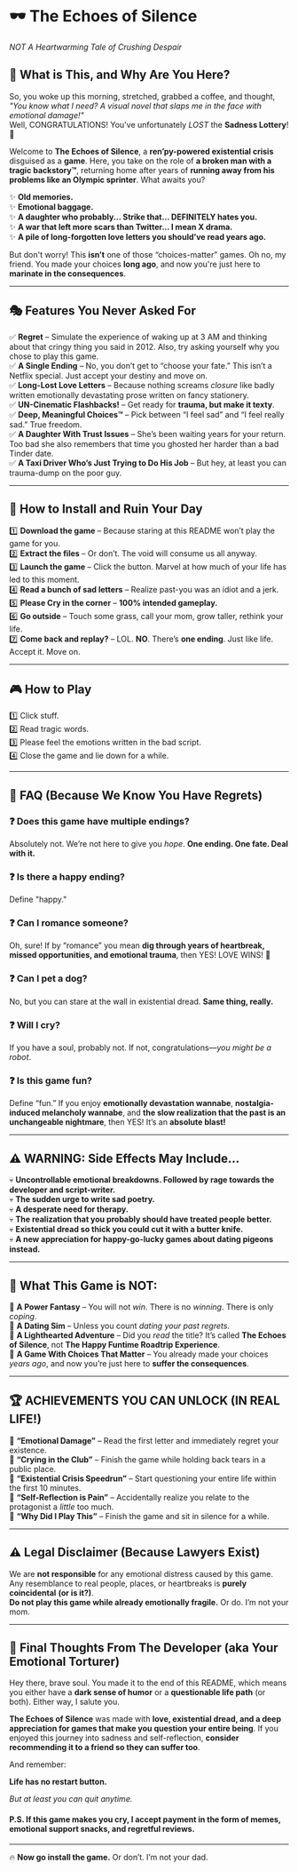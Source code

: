 # 🕶️ The Echoes of Silence  
*NOT A Heartwarming Tale of Crushing Despair*  

## 🤡 What is This, and Why Are You Here?  
So, you woke up this morning, stretched, grabbed a coffee, and thought,  
*"You know what I need? A visual novel that slaps me in the face with emotional damage!"*  
Well, CONGRATULATIONS! You've unfortunately *LOST* the **Sadness Lottery**! 🎉  

Welcome to **The Echoes of Silence**, a **ren’py-powered existential crisis** disguised as a **game**. Here, you take on the role of **a broken man with a tragic backstory™**, returning home after years of **running away from his problems like an Olympic sprinter**. What awaits you?  

✨ **Old memories.**  
✨ **Emotional baggage.**  
✨ **A daughter who probably... Strike that... DEFINITELY hates you.**  
✨ **A war that left more scars than Twitter... I mean X drama.**  
✨ **A pile of long-forgotten love letters you should’ve read years ago.**  

But don't worry! This **isn’t** one of those “choices-matter” games. Oh no, my friend. You made your choices **long ago**, and now you're just here to **marinate in the consequences**.  

---

## 🎭 Features You Never Asked For  

✅ **Regret** – Simulate the experience of waking up at 3 AM and thinking about that cringy thing you said in 2012. Also, try asking yourself why you chose to play this game.  
✅ **A Single Ending** – No, you don’t get to “choose your fate.” This isn’t a Netflix special. Just accept your destiny and move on.  
✅ **Long-Lost Love Letters** – Because nothing screams *closure* like badly written emotionally devastating prose written on fancy stationery.  
✅ **UN-Cinematic Flashbacks!** – Get ready for **trauma, but make it texty**.  
✅ **Deep, Meaningful Choices™** – Pick between “I feel sad” and “I feel really sad.” True freedom.  
✅ **A Daughter With Trust Issues** – She’s been waiting years for your return. Too bad she also remembers that time you ghosted her harder than a bad Tinder date.  
✅ **A Taxi Driver Who’s Just Trying to Do His Job** – But hey, at least you can trauma-dump on the poor guy.  

---

## 🚀 How to Install and Ruin Your Day  
1️⃣ **Download the game** – Because staring at this README won’t play the game for you.  
2️⃣ **Extract the files** – Or don’t. The void will consume us all anyway.  
3️⃣ **Launch the game** – Click the button. Marvel at how much of your life has led to this moment.  
4️⃣ **Read a bunch of sad letters** – Realize past-you was an idiot and a jerk.  
5️⃣ **Please Cry in the corner** – **100% intended gameplay.**   
6️⃣ **Go outside** – Touch some grass, call your mom, grow taller, rethink your life.  
7️⃣ **Come back and replay?** – LOL. **NO**. There’s **one ending**. Just like life. Accept it. Move on.  

---

## 🎮 How to Play
1️⃣ Click stuff.  
2️⃣ Read tragic words.  
3️⃣ Please feel the emotions written in the bad script.  
4️⃣ Close the game and lie down for a while.  

---

## 📝 FAQ (Because We Know You Have Regrets)  

### ❓ Does this game have multiple endings?  
Absolutely not. We’re not here to give you *hope*. **One ending. One fate. Deal with it.**  

### ❓ Is there a happy ending?  
Define "happy."  

### ❓ Can I romance someone?  
Oh, sure! If by “romance” you mean **dig through years of heartbreak, missed opportunities, and emotional trauma**, then YES! LOVE WINS! 🎉  

### ❓ Can I pet a dog?  
No, but you can stare at the wall in existential dread. **Same thing, really.**  

### ❓ Will I cry?  
If you have a soul, probably not. If not, congratulations—*you might be a robot*.  

### ❓ Is this game fun?  
Define “fun.” If you enjoy **emotionally devastation wannabe**, **nostalgia-induced melancholy wannabe**, and **the slow realization that the past is an unchangeable nightmare**, then YES! It’s an **absolute blast!**  

---

## ⚠ WARNING: Side Effects May Include…  

💀 **Uncontrollable emotional breakdowns. Followed by rage towards the developer and script-writer.**  
💀 **The sudden urge to write sad poetry.**  
💀 **A desperate need for therapy.**  
💀 **The realization that you probably should have treated people better.**  
💀 **Existential dread so thick you could cut it with a butter knife.**  
💀 **A new appreciation for happy-go-lucky games about dating pigeons instead.**  

---

## 🛑 What This Game is NOT:  

🚫 **A Power Fantasy** – You will not *win*. There is no *winning*. There is only *coping*.  
🚫 **A Dating Sim** – Unless you count *dating your past regrets*.  
🚫 **A Lighthearted Adventure** – Did you *read* the title? It’s called **The Echoes of Silence**, not **The Happy Funtime Roadtrip Experience**.  
🚫 **A Game With Choices That Matter** – You already made your choices *years ago*, and now you’re just here to **suffer the consequences**.  

---

## 🏆 ACHIEVEMENTS YOU CAN UNLOCK (IN REAL LIFE!)  

🥇 **“Emotional Damage”** – Read the first letter and immediately regret your existence.  
🥇 **“Crying in the Club”** – Finish the game while holding back tears in a public place.  
🥇 **“Existential Crisis Speedrun”** – Start questioning your entire life within the first 10 minutes.  
🥇 **“Self-Reflection is Pain”** – Accidentally realize you relate to the protagonist a *little* too much.  
🥇 **“Why Did I Play This”** – Finish the game and sit in silence for a while.  

---

## ⚠ Legal Disclaimer (Because Lawyers Exist)  

We are **not responsible** for any emotional distress caused by this game.  
Any resemblance to real people, places, or heartbreaks is **purely coincidental** **(or is it?)**.  
**Do not play this game while already emotionally fragile.** Or do. I’m not your mom.  

---

## 👏 Final Thoughts From The Developer (aka Your Emotional Torturer)  

Hey there, brave soul. You made it to the end of this README, which means you either have a **dark sense of humor** or a **questionable life path** (or both). Either way, I salute you.  

**The Echoes of Silence** was made with **love, existential dread, and a deep appreciation for games that make you question your entire being**. If you enjoyed this journey into sadness and self-reflection, **consider recommending it to a friend so they can suffer too**.  

And remember:  

**Life has no restart button.**  

*But at least you can quit anytime.*  

#### **P.S.** If this game makes you cry, I accept payment in the form of memes, emotional support snacks, and regretful reviews.  

---

🔥 **Now go install the game.** Or don’t. I’m not your dad.
